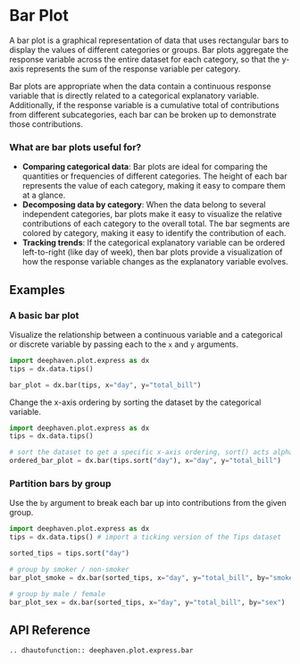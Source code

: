# Bar Plot

A bar plot is a graphical representation of data that uses rectangular bars to display the values of different categories or groups. Bar plots aggregate the response variable across the entire dataset for each category, so that the y-axis represents the sum of the response variable per category.

Bar plots are appropriate when the data contain a continuous response variable that is directly related to a categorical explanatory variable. Additionally, if the response variable is a cumulative total of contributions from different subcategories, each bar can be broken up to demonstrate those contributions.

### What are bar plots useful for?

- **Comparing categorical data**: Bar plots are ideal for comparing the quantities or frequencies of different categories. The height of each bar represents the value of each category, making it easy to compare them at a glance.
- **Decomposing data by category**: When the data belong to several independent categories, bar plots make it easy to visualize the relative contributions of each category to the overall total. The bar segments are colored by category, making it easy to identify the contribution of each.
- **Tracking trends**: If the categorical explanatory variable can be ordered left-to-right (like day of week), then bar plots provide a visualization of how the response variable changes as the explanatory variable evolves.

## Examples

### A basic bar plot

Visualize the relationship between a continuous variable and a categorical or discrete variable by passing each to the `x` and `y` arguments.

```python order=bar_plot,tips
import deephaven.plot.express as dx
tips = dx.data.tips()

bar_plot = dx.bar(tips, x="day", y="total_bill")
```

Change the x-axis ordering by sorting the dataset by the categorical variable.

```python order=ordered_bar_plot,tips
import deephaven.plot.express as dx
tips = dx.data.tips()

# sort the dataset to get a specific x-axis ordering, sort() acts alphabetically
ordered_bar_plot = dx.bar(tips.sort("day"), x="day", y="total_bill")
```

### Partition bars by group

Use the `by` argument to break each bar up into contributions from the given group.

```python order=bar_plot_smoke,bar_plot_sex,tips
import deephaven.plot.express as dx
tips = dx.data.tips() # import a ticking version of the Tips dataset

sorted_tips = tips.sort("day")

# group by smoker / non-smoker
bar_plot_smoke = dx.bar(sorted_tips, x="day", y="total_bill", by="smoker")

# group by male / female
bar_plot_sex = dx.bar(sorted_tips, x="day", y="total_bill", by="sex")
```

## API Reference
```{eval-rst}
.. dhautofunction:: deephaven.plot.express.bar
```